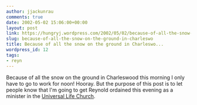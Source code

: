 ```yaml
---
author: jjackunrau
comments: true
date: 2002-05-02 15:06:00+00:00
layout: post
link: https://hungryj.wordpress.com/2002/05/02/because-of-all-the-snow-on-the-ground-in-charleswo/
slug: because-of-all-the-snow-on-the-ground-in-charleswo
title: Because of all the snow on the ground in Charleswo...
wordpress_id: 12
tags:
- reyn
---
```


Because of all the snow on the ground in Charleswood this morning I only have to go to work for noon!  Hooray.  But the purpose of this post is to let people know that I'm going to get Reynold ordained this evening as a minister in the [Universal Life Church](http://www.ulc.org).
